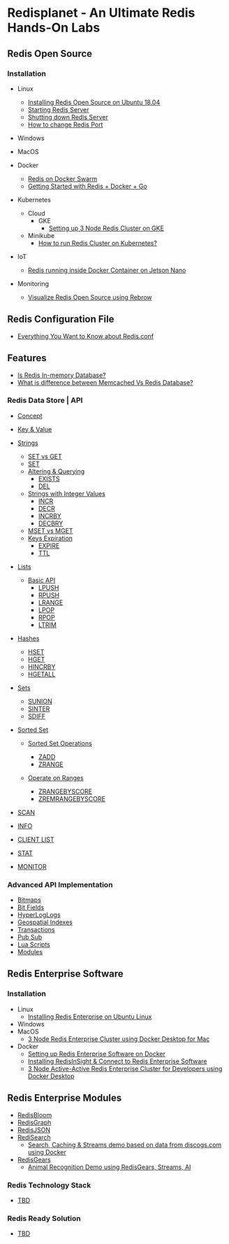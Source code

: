 # Redisplanet - An Ultimate Redis Hands-On Labs

## Redis Open Source

### Installation
- Linux
  - [Installing Redis Open Source on Ubuntu 18.04](https://github.com/collabnix/redis/blob/master/install/ubuntu/18.04/README.md)<br>
  - [Starting Redis Server](https://github.com/collabnix/redis/tree/master/install/ubuntu/18.04#starting-redis-server)<br>
  - [Shutting down Redis Server](https://github.com/collabnix/redis/tree/master/install/ubuntu/18.04#shutting-down-redis)<br>
  - [How to change Redis Port](https://github.com/collabnix/redis/tree/master/install/ubuntu/18.04#how-to-change-redis-server-port)<br>

- Windows
- MacOS
- Docker
  - [Redis on Docker Swarm](http://collabnix.com/getting-started-with-redis-inside-docker-container-in-2-minutes/)
  - [Getting Started with Redis + Docker + Go](https://github.com/collabnix/redisplanet/blob/master/docker/Getting_Started_with_Docker-Redis-Go.md#getting-started-with-docker--redis--go)
- Kubernetes
   - Cloud
     - GKE
       -  [Setting up 3 Node Redis Cluster on GKE](https://github.com/collabnix/redis/blob/master/kubernetes/gke/README.md#setting-up-multi-node-redis-cluster-on-google-cloud-engine)<br>
   - Minikube
     - [How to run Redis Cluster on Kubernetes? ](https://github.com/collabnix/redisplanet/blob/master/kubernetes/redis-ruby-k8s/README.md#how-to-run-redis-cluster-on-kubernetes ) 

- IoT
  - [Redis running inside Docker Container on Jetson Nano](http://collabnix.com/running-redis-inside-docker-container-on-jetson-nano/)
  
- Monitoring
  - [Visualize Redis Open Source using Rebrow](https://collabnix.com/visualize-redis-open-source-using-rebrow/)
  
  
## Redis Configuration File

- [Everything You Want to Know about Redis.conf](https://github.com/collabnix/redisplanet/blob/master/Redis-conf/README.md)


## Features

- [Is Redis In-memory Database?](https://github.com/collabnix/redisplanet/tree/master/oss/feature/in-memory#what-do-you-mean-when-you-say-in-memory-database)
- [What is difference between Memcached Vs Redis Database?]()

### Redis Data Store | API

- [Concept](https://github.com/collabnix/redisplanet/blob/master/datastore/intro.md#data-store)
- [Key & Value](https://github.com/collabnix/redisplanet/blob/master/datastore/intro.md#key--value)
- [Strings](https://github.com/collabnix/redisplanet/blob/master/datastore/strings/README.md)
   - [SET vs GET](https://github.com/collabnix/redisplanet/tree/master/datastore/strings#set-vs-get)
   - [SET](https://github.com/collabnix/redisplanet/tree/master/datastore/strings#set-command)
   - [Altering & Querying](https://github.com/collabnix/redisplanet/tree/master/datastore/strings#altering--querying-redis-keyspace)
     - [EXISTS](https://github.com/collabnix/redisplanet/tree/master/datastore/strings#example-1)
     - [DEL](https://github.com/collabnix/redisplanet/tree/master/datastore/strings#example-1)
   - [Strings with Integer Values](https://github.com/collabnix/redisplanet/tree/master/datastore/strings#string-with-integer-values---incr)
     - [INCR](https://github.com/collabnix/redisplanet/tree/master/datastore/strings#example-2)
     - [DECR](https://github.com/collabnix/redisplanet/tree/master/datastore/strings#example-2)
     - [INCRBY](https://github.com/collabnix/redisplanet/tree/master/datastore/strings#example-2)
     - [DECBRY](https://github.com/collabnix/redisplanet/tree/master/datastore/strings#example-2)
  - [MSET vs MGET](https://github.com/collabnix/redisplanet/tree/master/datastore/strings#mset-and-mget)
  - [Keys Expiration](https://github.com/collabnix/redisplanet/tree/master/datastore/strings#keys-expiration)
     - [EXPIRE](https://github.com/collabnix/redisplanet/tree/master/datastore/strings#example-4)
     - [TTL](https://github.com/collabnix/redisplanet/tree/master/datastore/strings#example-4)
    
- [Lists](https://github.com/collabnix/redisplanet/blob/master/datastore/lists/README.md#lists)
  - [Basic API](https://github.com/collabnix/redisplanet/blob/master/datastore/lists/README.md#basic-api-of-lists)
    - [LPUSH](https://github.com/collabnix/redisplanet/blob/master/datastore/lists/README.md#example)
    - [RPUSH](https://github.com/collabnix/redisplanet/blob/master/datastore/lists/README.md#example)
    - [LRANGE](https://github.com/collabnix/redisplanet/blob/master/datastore/lists/README.md#example)
    - [LPOP](https://github.com/collabnix/redisplanet/blob/master/datastore/lists/README.md#rpop-and-lpop)
    - [RPOP](https://github.com/collabnix/redisplanet/blob/master/datastore/lists/README.md#rpop-and-lpop)
    - [LTRIM](https://github.com/collabnix/redisplanet/blob/master/datastore/lists/README.md#capped-lists-using-ltrim)
- [Hashes](https://github.com/collabnix/redisplanet/blob/master/datastore/hashes/README.md#hashes)
  - [HSET](https://github.com/collabnix/redisplanet/blob/master/datastore/hashes/README.md#hset)
  - [HGET](https://github.com/collabnix/redisplanet/blob/master/datastore/hashes/README.md#hget)
  - [HINCRBY](https://github.com/collabnix/redisplanet/blob/master/datastore/hashes/README.md#hincrby)
  - [HGETALL](https://github.com/collabnix/redisplanet/blob/master/datastore/hashes/README.md#hgetall)

- [Sets](https://github.com/collabnix/redisplanet/blob/master/datastore/set/README.md)
   - [SUNION](https://github.com/collabnix/redisplanet/blob/master/datastore/set/README.md#sunion)
   - [SINTER](https://github.com/collabnix/redisplanet/blob/master/datastore/set/README.md#sinter)
   - [SDIFF](https://github.com/collabnix/redisplanet/blob/master/datastore/set/README.md#sdiff)

 
- [Sorted Set](https://github.com/collabnix/redisplanet/blob/master/datastore/sorted-sets/README.md)
  - [Sorted Set Operations](https://github.com/collabnix/redisplanet/blob/master/datastore/sorted-sets/README.md#sorted-set-operations)
     - [ZADD](https://github.com/collabnix/redisplanet/blob/master/datastore/sorted-sets/README.md#sorted-set-operations)
     - [ZRANGE](https://github.com/collabnix/redisplanet/blob/master/datastore/sorted-sets/README.md#sorted-set-operations)
     
  - [Operate on Ranges](https://github.com/collabnix/redisplanet/blob/master/datastore/sorted-sets/README.md#operate-on-ranges)
     - [ZRANGEBYSCORE](https://github.com/collabnix/redisplanet/blob/master/datastore/sorted-sets/README.md#example)
     - [ZREMRANGEBYSCORE](https://github.com/collabnix/redisplanet/blob/master/datastore/sorted-sets/README.md#remove-elements-in-range)   
     

- [SCAN](https://github.com/collabnix/redisplanet/blob/master/datastore/scan/README.md)
- [INFO](https://github.com/collabnix/redisplanet/tree/master/advancedapi#info)
- [CLIENT LIST](https://github.com/collabnix/redisplanet/tree/master/advancedapi#client-list)
- [STAT](https://github.com/collabnix/redisplanet/blob/master/advancedapi/README.md#continuous-stats-mode)
- [MONITOR](https://github.com/collabnix/redisplanet/blob/master/advancedapi/README.md#monitor)



### Advanced API Implementation

- [Bitmaps](https://github.com/collabnix/redisplanet/blob/master/advancedapi/bitmap/README.md)
- [Bit Fields](https://github.com/collabnix/redisplanet/blob/master/advancedapi/bitfield/README.md)
- [HyperLogLogs](https://github.com/collabnix/redisplanet/blob/master/advancedapi/HyperLogLog/README.md)
- [Geospatial Indexes](https://github.com/collabnix/redisplanet/blob/master/advancedapi/geospatial/README.md)
- [Transactions](https://github.com/collabnix/redisplanet/blob/master/advancedapi/transactions/README.md)
- [Pub Sub](https://github.com/collabnix/redisplanet/blob/master/advancedapi/pubsub/README.md)
- [Lua Scripts](https://github.com/collabnix/redisplanet/blob/master/advancedapi/luascripts/README.md)
- [Modules](https://github.com/collabnix/redisplanet/blob/master/advancedapi/modules/README.md)


## Redis Enterprise Software

### Installation

 - Linux
   - [Installing Redis Enterprise on Ubuntu Linux](https://collabnix.github.io/redisplanet/ee/install/)
 - Windows
 - MacOS
   - [3 Node Redis Enterprise Cluster using Docker Desktop for Mac](http://collabnix.com/3-node-redis-enterprise-cluster-using-docker-desktop/)
 - Docker
   - [Setting up Redis Enterprise Software on Docker](https://github.com/collabnix/redis/blob/master/docker/README.md)<br>
   - [Installing RedisInSight & Connect to Redis Enterprise Software](https://github.com/collabnix/redis/blob/master/docker/README.md#running-redinsight)<br>
   - [3 Node Active-Active Redis Enterprise Cluster for Developers using Docker Desktop](http://collabnix.com/3-node-redis-enterprise-cluster-using-docker-desktop/)
     

## Redis Enterprise Modules

- [RedisBloom]()
- [RedisGraph](https://github.com/collabnix/redisplanet/blob/master/enterprise/modules/redisgraph/README.md)
- [RedisJSON]()
- [RediSearch]()
  - [Search, Caching & Streams demo based on data from discogs.com using Docker](https://github.com/collabnix/rediscogs)
- [RedisGears]()
  - [Animal Recognition Demo using RedisGears, Streams, AI](https://github.com/collabnix/AnimalRecognitionDemo)

### Redis Technology Stack 

  - [TBD]()
  

### Redis Ready Solution 

  - [TBD]()




 
